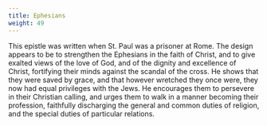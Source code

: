 ```yaml
---
title: Ephesians
weight: 49
---
```


This epistle was written when St. Paul was a prisoner at Rome. The design appears to be to strengthen the Ephesians in the faith of Christ, and to give exalted views of the love of God, and of the dignity and excellence of Christ, fortifying their minds against the scandal of the cross. He shows that they were saved by grace, and that however wretched they once were, they now had equal privileges with the Jews. He encourages them to persevere in their Christian calling, and urges them to walk in a manner becoming their profession, faithfully discharging the general and common duties of religion, and the special duties of particular relations.

